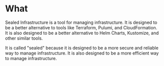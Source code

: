 # What

Sealed Infrastructure is a tool for managing infrastructure. It is designed to be a better
alternative to tools like Terraform, Pulumi, and CloudFormation. It is also designed to be a
better alternative to Helm Charts, Kustomize, and other similar tools.

It is called "sealed" because it is designed to be a more secure and reliable way to manage
infrastructure. It is also designed to be a more efficient way to manage infrastructure.

